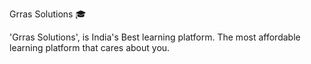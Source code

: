 Grras Solutions 🎓

'Grras Solutions', is India's Best learning platform. The most affordable learning platform that cares about you.

<!---
grrasolutions/grrasolutions is a ✨ special ✨ repository because its `README.md` (this file) appears on your GitHub profile.
You can click the Preview link to take a look at your changes.
--->

